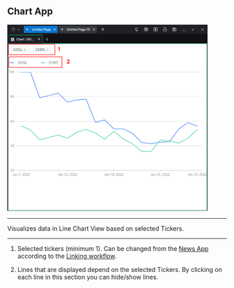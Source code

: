 ## Chart App

<img src="./images/chart.png" width="460"/>

---

Visualizes data in Line Chart View based on selected Tickers.

---

1. Selected tickers (minimum 1). Can be changed from the [News App](./NEWS_APP.md) according to the [Linking workflow](./LINKING.md).

2. Lines that are displayed depend on the selected Tickers. By clicking on each line in this section you can hide/show lines.
